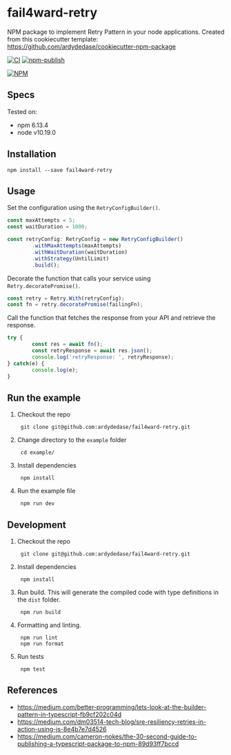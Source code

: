 # fail4ward-retry

NPM package to implement Retry Pattern in your node applications. Created from this cookiecutter template: https://github.com/ardydedase/cookiecutter-npm-package

[![CI](https://github.com/ardydedase/fail4ward-retry/workflows/CI/badge.svg?branch=master)](https://github.com/ardydedase/fail4ward-retry/actions?query=workflow%3ACI) [![npm-publish](https://github.com/ardydedase/fail4ward-retry/workflows/npm-publish/badge.svg?branch=master)](https://github.com/ardydedase/fail4ward-retry/actions?query=workflow%3Anpm-publish)

[![NPM](https://nodei.co/npm/fail4ward-retry.png)](https://nodei.co/npm/fail4ward-retry/)

## Specs

Tested on:
- npm 6.13.4
- node v10.19.0

## Installation

```
npm install --save fail4ward-retry
```

## Usage

Set the configuration using the `RetryConfigBuilder()`.

```ts
const maxAttempts = 5;
const waitDuration = 1000;

const retryConfig: RetryConfig = new RetryConfigBuilder()
        .withMaxAttempts(maxAttempts)
        .withWaitDuration(waitDuration)
        .withStrategy(UntilLimit)
        .build();
```

Decorate the function that calls your service using `Retry.decoratePromise()`.

```ts
const retry = Retry.With(retryConfig);
const fn = retry.decoratePromise(failingFn);
```

Call the function that fetches the response from your API and retrieve the response.

```ts
try {
        const res = await fn();
        const retryResponse = await res.json();
        console.log('retryResponse: ', retryResponse);
} catch(e) {
        console.log(e);
}
```

## Run the example

1. Checkout the repo

        git clone git@github.com:ardydedase/fail4ward-retry.git

1. Change directory to the `example` folder

        cd example/

1. Install dependencies

        npm install

1. Run the example file

        npm run dev

## Development

1. Checkout the repo
        

        git clone git@github.com:ardydedase/fail4ward-retry.git

1. Install dependencies

        npm install

 
1. Run build. This will generate the compiled code with type definitions in the `dist` folder.

        npm run build

1. Formatting and linting.

        npm run lint
        npm run format

1. Run tests

        npm test

## References

- https://medium.com/better-programming/lets-look-at-the-builder-pattern-in-typescript-fb9cf202c04d
- https://medium.com/dm03514-tech-blog/sre-resiliency-retries-in-action-using-js-8e4b7e7d4526
- https://medium.com/cameron-nokes/the-30-second-guide-to-publishing-a-typescript-package-to-npm-89d93ff7bccd
